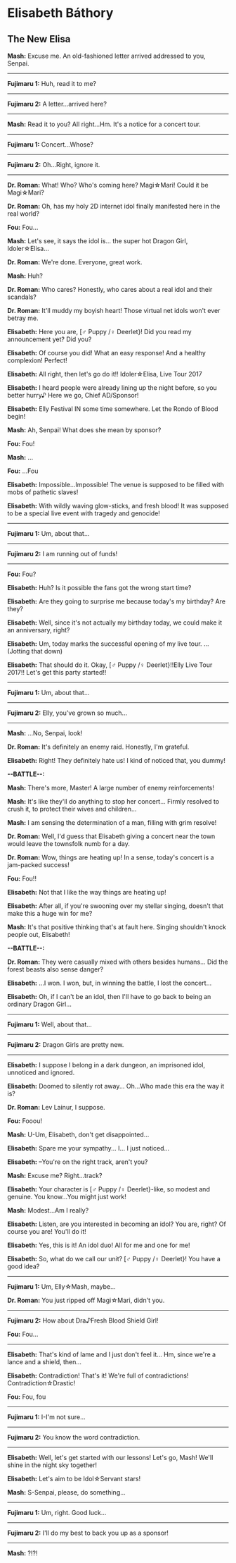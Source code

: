 # Elisabeth Báthory

## The New Elisa

**Mash:**
Excuse me. An old-fashioned letter arrived addressed to you, Senpai.

 

---

**Fujimaru 1:**
Huh, read it to me?
 

---

**Fujimaru 2:**
A letter...arrived here?
 


---
 
**Mash:**
Read it to you? All right...Hm.
It's a notice for a concert tour.

 

---

**Fujimaru 1:**
Concert...Whose?
 

---

**Fujimaru 2:**
Oh...Right, ignore it.
 


---
 
**Dr. Roman:**
What! Who? Who's coming here?
Magi☆Mari! Could it be Magi☆Mari?

 
**Dr. Roman:**
Oh, has my holy 2D internet idol finally manifested here in the real world?

 
**Fou:**
Fou...

 
**Mash:**
Let's see, it says the idol is...
the super hot Dragon Girl, Idoler☆Elisa...

 
**Dr. Roman:**
We're done.
Everyone, great work.

 
**Mash:**
Huh?

 
**Dr. Roman:**
Who cares? Honestly, who cares about a real idol and their scandals?

 
**Dr. Roman:**
It'll muddy my boyish heart!
Those virtual net idols won't ever betray me.

 
**Elisabeth:**
Here you are, [♂ Puppy /♀️ Deerlet}!
Did you read my announcement yet? Did you?

 
**Elisabeth:**
Of course you did! What an easy response!
And a healthy complexion! Perfect!

 
**Elisabeth:**
All right, then let's go do it!!
Idoler☆Elisa, Live Tour 2017 
 
**Elisabeth:**
I heard people were already lining up the night before,
so you better hurry♪ Here we go, Chief AD/Sponsor!

 
**Elisabeth:**
Elly Festival IN some time somewhere.
Let the Rondo of Blood begin!

 
**Mash:**
Ah, Senpai!
What does she mean by sponsor?

 
**Fou:**
Fou!

 
**Mash:**
...

 
**Fou:**
...Fou 
 
**Elisabeth:**
Impossible...Impossible! The venue is supposed to be filled with mobs of pathetic slaves!

 
**Elisabeth:**
With wildly waving glow-sticks, and fresh blood! It was supposed to be a special live event with tragedy and genocide!

 

---

**Fujimaru 1:**
Um, about that...
 

---

**Fujimaru 2:**
I am running out of funds!
 


---
 
**Fou:**
Fou?

 
**Elisabeth:**
Huh?
Is it possible the fans got the wrong start time?

 
**Elisabeth:**
Are they going to surprise me because today's my birthday? Are they?

 
**Elisabeth:**
Well, since it's not actually my birthday today, we could make it an anniversary, right?

 
**Elisabeth:**
Um, today marks the successful opening of my live tour.
...(Jotting that down)

 
**Elisabeth:**
That should do it.
Okay, [♂ Puppy /♀️ Deerlet}!!Elly Live Tour 2017!!
Let's get this party started!!

 

---

**Fujimaru 1:**
Um, about that...
 

---

**Fujimaru 2:**
Elly, you've grown so much...
 


---
 
**Mash:**
...No, Senpai, look!

 
**Dr. Roman:**
It's definitely an enemy raid.
Honestly, I'm grateful.

 
**Elisabeth:**
Right! They definitely hate us!
I kind of noticed that, you dummy!


**--BATTLE--:**

**Mash:**
There's more, Master!
A large number of enemy reinforcements!

 
**Mash:**
It's like they'll do anything to stop her concert...
Firmly resolved to crush it, to protect their wives and children...

 
**Mash:**
I am sensing the determination of a man, filling with grim resolve!

 
**Dr. Roman:**
Well, I'd guess that Elisabeth giving a concert near the town would leave the townsfolk numb for a day.

 
**Dr. Roman:**
Wow, things are heating up!
In a sense, today's concert is a jam-packed success!

 
**Fou:**
Fou!!

 
**Elisabeth:**
Not that I like the way things are heating up!

 
**Elisabeth:**
After all, if you're swooning over my stellar singing, doesn't that make this a huge win for me?

 
**Mash:**
It's that positive thinking that's at fault here.
Singing shouldn't knock people out, Elisabeth!


**--BATTLE--:**

**Dr. Roman:**
They were casually mixed with others besides humans... Did the forest beasts also sense danger?

 
**Elisabeth:**
...I won. I won, but,
in winning the battle, I lost the concert...

 
**Elisabeth:**
Oh, if I can't be an idol, then I'll have to go back to being an ordinary Dragon Girl...

 

---

**Fujimaru 1:**
Well, about that...
 

---

**Fujimaru 2:**
Dragon Girls are pretty new.
 


---
 
**Elisabeth:**
I suppose I belong in a dark dungeon, an imprisoned idol, unnoticed and ignored.

 
**Elisabeth:**
Doomed to silently rot away...
Oh...Who made this era the way it is?

 
**Dr. Roman:**
Lev Lainur, I suppose.

 
**Fou:**
Fooou!

 
**Mash:**
U-Um, Elisabeth, don't get disappointed...

 
**Elisabeth:**
Spare me your sympathy...
I... I just noticed...

 
**Elisabeth:**
&ndash;You're on the right track, aren't you?

 
**Mash:**
Excuse me?
Right...track?

 
**Elisabeth:**
Your character is [♂ Puppy /♀️ Deerlet}-like, so modest and genuine.
You know...You might just work!

 
**Mash:**
Modest...Am I really?

 
**Elisabeth:**
Listen, are you interested in becoming an idol?
You are, right? Of course you are! You'll do it!

 
**Elisabeth:**
Yes, this is it! An idol duo!
All for me and one for me!

 
**Elisabeth:**
So, what do we call our unit? [♂ Puppy /♀️ Deerlet}!
You have a good idea?

 

---

**Fujimaru 1:**
Um, Elly☆Mash, maybe...
 
**Dr. Roman:**
You just ripped off Magi☆Mari, didn't you.

 

---

**Fujimaru 2:**
How about Dra♪Fresh Blood Shield Girl!
 
**Fou:**
Fou...

 


---
 
**Elisabeth:**
That's kind of lame and I just don't feel it...
Hm, since we're a lance and a shield, then...

 
**Elisabeth:**
Contradiction! That's it! We're full of contradictions! Contradiction☆Drastic!

 
**Fou:**
Fou, fou 
 

---

**Fujimaru 1:**
I-I'm not sure...
 

---

**Fujimaru 2:**
You know the word contradiction.
 


---
 
**Elisabeth:**
Well, let's get started with our lessons! Let's go, Mash!
We'll shine in the night sky together!

 
**Elisabeth:**
Let's aim to be Idol☆Servant stars!

 
**Mash:**
S-Senpai, please, do something...

 

---

**Fujimaru 1:**
Um, right. Good luck...
 

---

**Fujimaru 2:**
I'll do my best to back you up as a sponsor!
 


---
 
**Mash:**
?!?!



